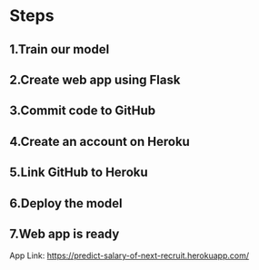 # Steps

## 1.Train our model
## 2.Create web app using Flask
## 3.Commit code to  GitHub
## 4.Create an account on Heroku
## 5.Link GitHub to Heroku
## 6.Deploy the model
## 7.Web app is ready

App Link: https://predict-salary-of-next-recruit.herokuapp.com/
